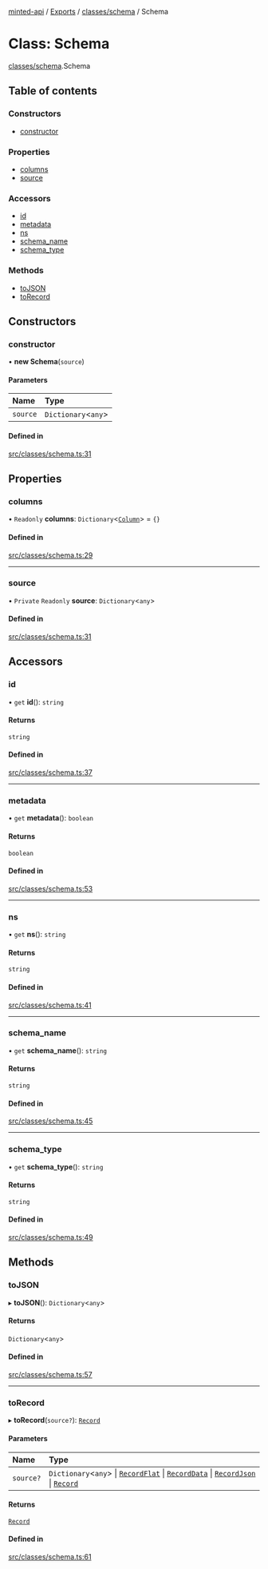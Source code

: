 [minted-api](../README.md) / [Exports](../modules.md) / [classes/schema](../modules/classes_schema.md) / Schema

# Class: Schema

[classes/schema](../modules/classes_schema.md).Schema

## Table of contents

### Constructors

- [constructor](classes_schema.Schema.md#constructor)

### Properties

- [columns](classes_schema.Schema.md#columns)
- [source](classes_schema.Schema.md#source)

### Accessors

- [id](classes_schema.Schema.md#id)
- [metadata](classes_schema.Schema.md#metadata)
- [ns](classes_schema.Schema.md#ns)
- [schema\_name](classes_schema.Schema.md#schema_name)
- [schema\_type](classes_schema.Schema.md#schema_type)

### Methods

- [toJSON](classes_schema.Schema.md#tojson)
- [toRecord](classes_schema.Schema.md#torecord)

## Constructors

### constructor

• **new Schema**(`source`)

#### Parameters

| Name | Type |
| :------ | :------ |
| `source` | `Dictionary`<`any`\> |

#### Defined in

[src/classes/schema.ts:31](https://github.com/ianzepp/minted-api-ts/blob/d1e72a6/src/classes/schema.ts#L31)

## Properties

### columns

• `Readonly` **columns**: `Dictionary`<[`Column`](classes_column.Column.md)\> = `{}`

#### Defined in

[src/classes/schema.ts:29](https://github.com/ianzepp/minted-api-ts/blob/d1e72a6/src/classes/schema.ts#L29)

___

### source

• `Private` `Readonly` **source**: `Dictionary`<`any`\>

#### Defined in

[src/classes/schema.ts:31](https://github.com/ianzepp/minted-api-ts/blob/d1e72a6/src/classes/schema.ts#L31)

## Accessors

### id

• `get` **id**(): `string`

#### Returns

`string`

#### Defined in

[src/classes/schema.ts:37](https://github.com/ianzepp/minted-api-ts/blob/d1e72a6/src/classes/schema.ts#L37)

___

### metadata

• `get` **metadata**(): `boolean`

#### Returns

`boolean`

#### Defined in

[src/classes/schema.ts:53](https://github.com/ianzepp/minted-api-ts/blob/d1e72a6/src/classes/schema.ts#L53)

___

### ns

• `get` **ns**(): `string`

#### Returns

`string`

#### Defined in

[src/classes/schema.ts:41](https://github.com/ianzepp/minted-api-ts/blob/d1e72a6/src/classes/schema.ts#L41)

___

### schema\_name

• `get` **schema_name**(): `string`

#### Returns

`string`

#### Defined in

[src/classes/schema.ts:45](https://github.com/ianzepp/minted-api-ts/blob/d1e72a6/src/classes/schema.ts#L45)

___

### schema\_type

• `get` **schema_type**(): `string`

#### Returns

`string`

#### Defined in

[src/classes/schema.ts:49](https://github.com/ianzepp/minted-api-ts/blob/d1e72a6/src/classes/schema.ts#L49)

## Methods

### toJSON

▸ **toJSON**(): `Dictionary`<`any`\>

#### Returns

`Dictionary`<`any`\>

#### Defined in

[src/classes/schema.ts:57](https://github.com/ianzepp/minted-api-ts/blob/d1e72a6/src/classes/schema.ts#L57)

___

### toRecord

▸ **toRecord**(`source?`): [`Record`](classes_record.Record.md)

#### Parameters

| Name | Type |
| :------ | :------ |
| `source?` | `Dictionary`<`any`\> \| [`RecordFlat`](../interfaces/layouts_record.RecordFlat.md) \| [`RecordData`](../interfaces/layouts_record.RecordData.md) \| [`RecordJson`](../interfaces/layouts_record.RecordJson.md) \| [`Record`](classes_record.Record.md) |

#### Returns

[`Record`](classes_record.Record.md)

#### Defined in

[src/classes/schema.ts:61](https://github.com/ianzepp/minted-api-ts/blob/d1e72a6/src/classes/schema.ts#L61)
